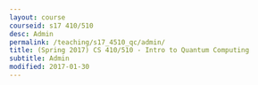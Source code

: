 ```yaml
---
layout: course
courseid: s17 410/510
desc: Admin
permalink: /teaching/s17_4510_qc/admin/
title: (Spring 2017) CS 410/510 - Intro to Quantum Computing
subtitle: Admin
modified: 2017-01-30
---
```

